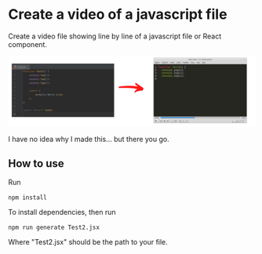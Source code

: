 # Create a video of a javascript file

Create a video file showing line by line of a javascript file or React component.

![ScreenShot](https://raw.githubusercontent.com/blopa/code-video-creator/main/image.png)

I have no idea why I made this... but there you go.

## How to use
Run
```shell
npm install
```

To install dependencies, then run

```shell
npm run generate Test2.jsx
```

Where "Test2.jsx" should be the path to your file.
